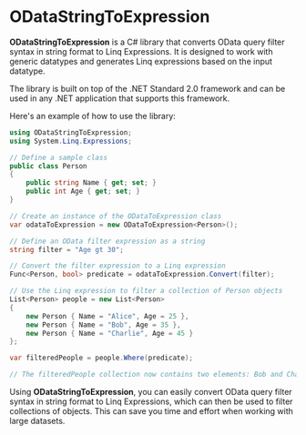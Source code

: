 # ODataStringToExpression
**ODataStringToExpression** is a C# library that converts OData query filter syntax in string format to Linq Expressions. It is designed to work with generic datatypes and generates Linq expressions based on the input datatype. 

The library is built on top of the .NET Standard 2.0 framework and can be used in any .NET application that supports this framework. 

Here's an example of how to use the library:

```csharp
using ODataStringToExpression;
using System.Linq.Expressions;

// Define a sample class
public class Person
{
    public string Name { get; set; }
    public int Age { get; set; }
}

// Create an instance of the ODataToExpression class
var odataToExpression = new ODataToExpression<Person>();

// Define an OData filter expression as a string
string filter = "Age gt 30";

// Convert the filter expression to a Linq expression
Func<Person, bool> predicate = odataToExpression.Convert(filter);

// Use the Linq expression to filter a collection of Person objects
List<Person> people = new List<Person>
{
    new Person { Name = "Alice", Age = 25 },
    new Person { Name = "Bob", Age = 35 },
    new Person { Name = "Charlie", Age = 45 }
};

var filteredPeople = people.Where(predicate);

// The filteredPeople collection now contains two elements: Bob and Charlie
```

Using **ODataStringToExpression**, you can easily convert OData query filter syntax in string format to Linq Expressions, which can then be used to filter collections of objects. This can save you time and effort when working with large datasets.
